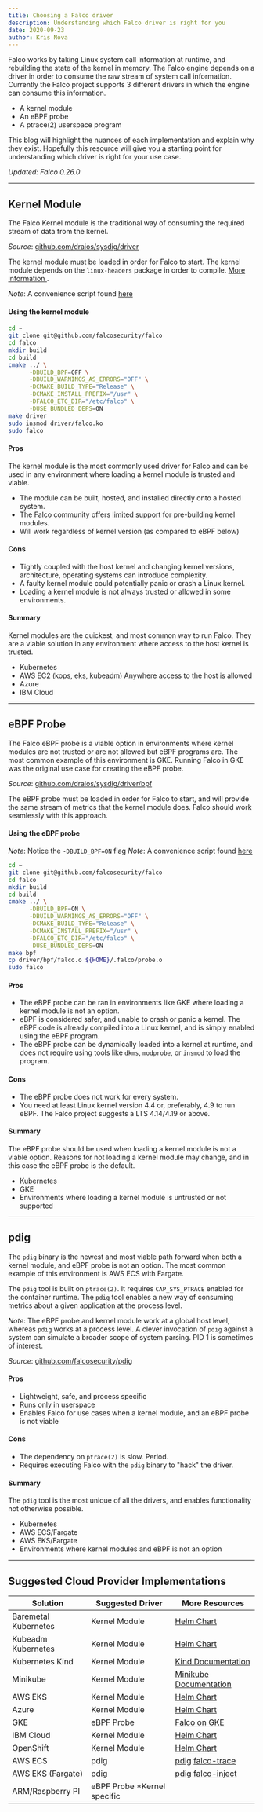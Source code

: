 ```yaml
---
title: Choosing a Falco driver
description: Understanding which Falco driver is right for you
date: 2020-09-23
author: Kris Nóva
---
```


Falco works by taking Linux system call information at runtime, and rebuilding the state of the kernel in memory.
The Falco engine depends on a driver in order to consume the raw stream of system call information.
Currently the Falco project supports 3 different drivers in which the engine can consume this information.

 - A kernel module
 - An eBPF probe
 - A ptrace(2) userspace program 
 
This blog will highlight the nuances of each implementation and explain why they exist. 
Hopefully this resource will give you a starting point for understanding which driver is right for your use case.

*Updated: Falco 0.26.0*

---

## Kernel Module

The Falco Kernel module is the traditional way of consuming the required stream of data from the kernel.

_Source_: [github.com/draios/sysdig/driver](https://github.com/draios/sysdig/tree/dev/driver)

The kernel module must be loaded in order for Falco to start.
The kernel module depends on the `linux-headers` package in order to compile. [More information
](https://falco.org/docs/source/).

_Note_: A convenience script found [here](https://github.com/falcosecurity/falco/blob/master/scripts/falco-driver-loader)

#### Using the kernel module
 
```bash
cd ~
git clone git@github.com/falcosecurity/falco
cd falco
mkdir build
cd build
cmake ../ \
      -DBUILD_BPF=OFF \
      -DBUILD_WARNINGS_AS_ERRORS="OFF" \
      -DCMAKE_BUILD_TYPE="Release" \
      -DCMAKE_INSTALL_PREFIX="/usr" \
      -DFALCO_ETC_DIR="/etc/falco" \
      -DUSE_BUNDLED_DEPS=ON
make driver
sudo insmod driver/falco.ko
sudo falco
```

#### Pros

The kernel module is the most commonly used driver for Falco and can be used in any environment where loading a kernel module is trusted and viable.

 - The module can be built, hosted, and installed directly onto a hosted system.
 - The Falco community offers [limited support](https://falco.org/docs/installation/) for pre-building kernel modules.
 - Will work regardless of kernel version (as compared to eBPF below)

#### Cons

 - Tightly coupled with the host kernel and changing kernel versions, architecture, operating systems can introduce complexity.
 - A faulty kernel module could potentially panic or crash a Linux kernel.
 - Loading a kernel module is not always trusted or allowed in some environments.
 
#### Summary 

Kernel modules are the quickest, and most common way to run Falco. They are a viable solution in any environment where access to the host kernel is trusted.

 - Kubernetes 
 - AWS EC2 (kops, eks, kubeadm) Anywhere access to the host is allowed
 - Azure 
 - IBM Cloud
 
 ---
 
## eBPF Probe

The Falco eBPF probe is a viable option in environments where kernel modules are not trusted or are not allowed but eBPF programs are.
The most common example of this environment is GKE. Running Falco in GKE was the original use case for creating the eBPF probe.

_Source_: [github.com/draios/sysdig/driver/bpf](https://github.com/draios/sysdig/tree/dev/driver/bpf)

The eBPF probe must be loaded in order for Falco to start, and will provide the same stream of metrics that the kernel module does.
Falco should work seamlessly with this approach.

#### Using the eBPF probe

_Note_: Notice the `-DBUILD_BPF=ON` flag
_Note_: A convenience script found [here](https://github.com/falcosecurity/falco/blob/master/scripts/falco-driver-loader)

```bash
cd ~
git clone git@github.com/falcosecurity/falco
cd falco
mkdir build
cd build
cmake ../ \
      -DBUILD_BPF=ON \
      -DBUILD_WARNINGS_AS_ERRORS="OFF" \
      -DCMAKE_BUILD_TYPE="Release" \
      -DCMAKE_INSTALL_PREFIX="/usr" \
      -DFALCO_ETC_DIR="/etc/falco" \
      -DUSE_BUNDLED_DEPS=ON
make bpf
cp driver/bpf/falco.o ${HOME}/.falco/probe.o
sudo falco
```

#### Pros

 - The eBPF probe can be ran in environments like GKE where loading a kernel module is not an option.
 - eBPF is considered safer, and unable to crash or panic a kernel. The eBPF code is already compiled into a Linux kernel, and is simply enabled using the eBPF program.
 - The eBPF probe can be dynamically loaded into a kernel at runtime, and does not require using tools like `dkms`, `modprobe`, or `insmod` to load the program.

#### Cons

 - The eBPF probe does not work for every system.
 - You need at least Linux kernel version 4.4 or, preferably, 4.9 to run eBPF. The Falco project suggests a LTS 4.14/4.19 or above.

#### Summary 

The eBPF probe should be used when loading a kernel module is not a viable option.
Reasons for not loading a kernel module may change, and in this case the eBPF probe is the default.

 - Kubernetes
 - GKE
 - Environments where loading a kernel module is untrusted or not supported
 
 ---
 
## pdig

The `pdig` binary is the newest and most viable path forward when both a kernel module, and eBPF probe is not an option.
The most common example of this environment is AWS ECS with Fargate. 

The `pdig` tool is built on `ptrace(2)`. It requires `CAP_SYS_PTRACE` enabled for the container runtime. 
The `pdig` tool enables a new way of consuming metrics about a given application at the process level.

_Note_: The eBPF probe and kernel module work at a global host level, whereas `pdig` works at a process level. A clever invocation of `pdig` against a system can simulate a broader scope of system parsing. PID 1 is sometimes of interest.

_Source_: [github.com/falcosecurity/pdig](https://github.com/falcosecurity/pdig)

#### Pros

 - Lightweight, safe, and process specific
 - Runs only in userspace
 - Enables Falco for use cases when a kernel module, and an eBPF probe is not viable
 
#### Cons

 - The dependency on `ptrace(2)` is slow. Period.
 - Requires executing Falco with the `pdig` binary to "hack" the driver.
 
#### Summary

The `pdig` tool is the most unique of all the drivers, and enables functionality not otherwise possible.

 - Kubernetes
 - AWS ECS/Fargate 
 - AWS EKS/Fargate
 - Environments where kernel modules and eBPF is not an option
 
--- 

## Suggested Cloud Provider Implementations 

| Solution             | Suggested Driver            | More Resources                                                                                         |
|----------------------|-----------------------------|--------------------------------------------------------------------------------------------------------|
| Baremetal Kubernetes | Kernel Module               | [Helm Chart](https://falco.org/docs/third-party/#helm)                                                 |
| Kubeadm Kubernetes   | Kernel Module               | [Helm Chart](https://falco.org/docs/third-party/#helm)                                                 |
| Kubernetes Kind      | Kernel Module               | [Kind Documentation](https://falco.org/docs/third-party/#kind)                                         |
| Minikube             | Kernel Module               | [Minikube Documentation](https://falco.org/docs/third-party/#minikube)                                 |
| AWS EKS              | Kernel Module               | [Helm Chart](https://falco.org/docs/third-party/#helm)                                                 |
| Azure                | Kernel Module               | [Helm Chart](https://falco.org/docs/third-party/#helm)                                                 |
| GKE                  | eBPF Probe                  | [Falco on GKE](https://falco.org/docs/third-party/#gke)                                                |
| IBM Cloud            | Kernel Module               | [Helm Chart](https://falco.org/docs/third-party/#helm)                                                 |
| OpenShift            | Kernel Module               | [Helm Chart](https://falco.org/docs/third-party/#helm)                                                 |
| AWS ECS              | pdig                        | [pdig](https://github.com/falcosecurity/pdig) [falco-trace](https://github.com/kris-nova/falco-trace)  |
| AWS EKS (Fargate)    | pdig                        | [pdig](https://github.com/falcosecurity/pdig) [falco-inject](https://github.com/fntlnz/falco-inject)  |
| ARM/Raspberry PI     | eBPF Probe *Kernel specific |                                                                                                        |

